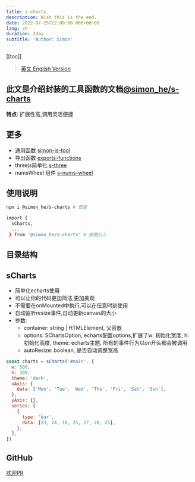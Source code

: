 ```yaml
---
title: s-charts
description: Wish this is the end.
date: 2022-07-25T22:00:00.000+00:00
lang: zh
duration: 2day
subtitle: 'Author: Simon'
---
```


<script setup lang="ts">
const directoryList = {
  "sCharts":"echarts封装函数",
}
</script>

[[toc]]

> [英文 English Version](/posts/charts)

## 此文是介绍封装的工具函数的文档[@simon_he/s-charts](https://www.npmjs.com/package/@simon_he/s-charts)
<div flex="~" items-center><strong>特点</strong>: 扩展性高,调用灵活便捷 <span i-fluent:flash-28-filled bg-amber  /></div>

## 更多
- 通用函数 [simon-js-tool](/posts/ToolsFunction-zh)
- 导出函数 [exports-functions](/posts/exportsfunction-zh)
- threejs简单化 [s-three](/posts/threejs-zh)
- numsWheel 组件 [s-nums-wheel](/posts/numsWheel)

## 使用说明
```bash
npm i @simon_he/s-charts # 安装

import { 
  sCharts,
  ...
 } from '@simon_he/s-charts' # 按需引入

```

## 目录结构
<Directory type="zh" :lists="directoryList"></Directory>


## sCharts
- 简单化echarts使用
- 可以让你的代码更加简洁,更加美观
- 不需要在onMounted中执行,可以在任意时刻使用
- 自动监听resize事件,自动更新canvas的大小
- 参数:
  - container: string | HTMLElement, 父容器
  - options: SChartsOption, echarts配置options,扩展了w: 初始化宽度, h: 初始化高度, theme: echarts主题, 所有的事件行为以on开头都会被调用
  - autoResize: boolean, 是否自动调整宽高
```javascript
const charts = sCharts('#main', {
  w: 500,
  h: 300,
  theme: 'dark',
  xAxis: {
    data: ['Mon', 'Tue', 'Wed', 'Thu', 'Fri', 'Sat', 'Sun'],
  },
  yAxis: {},
  series: [
    {
      type: 'bar',
      data: [23, 24, 18, 25, 27, 28, 25],
    },
  ],
})
```

## GitHub
[欢迎PR](https://github.com/Simon-He95/sCharts)

